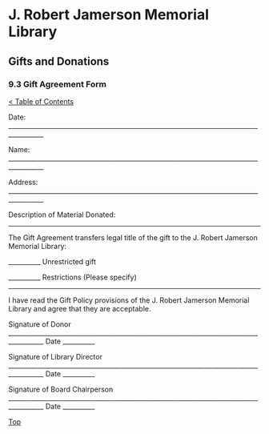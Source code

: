 [0]: ../README.md
[9.3]: gift-agreement-form.md

# J. Robert Jamerson Memorial Library
## Gifts and Donations
### 9.3 Gift Agreement Form
[< Table of Contents][0]

Date: _________________________________________________________________________________________

Name: _________________________________________________________________________________________

Address:  _________________________________________________________________________________________

Description of Material Donated:
 ____________________________________________________________________________________________________________________________________________________________________________________________________________________________________________________________________________________________________________________________________________________________________

The Gift Agreement transfers legal title of the gift to the J. Robert Jamerson Memorial Library:

__________ Unrestricted gift

__________ Restrictions (Please specify)
 ____________________________________________________________________________________________________________________________________________________________________________________________________________________________________________________________________________________________________________________________________________________________________

I have read the Gift Policy provisions of the J. Robert Jamerson Memorial Library and agree that they are acceptable.

Signature of Donor  _________________________________________________________________________________________ Date __________

Signature of Library Director  _________________________________________________________________________________________ Date __________

Signature of Board Chairperson  _________________________________________________________________________________________ Date __________

[Top][9.3]
